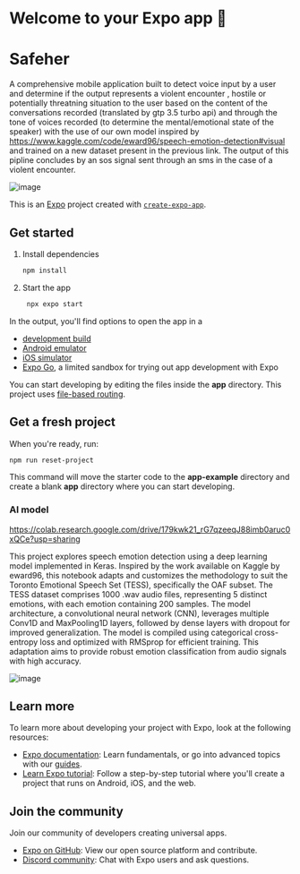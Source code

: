 # Welcome to your Expo app 👋

# Safeher

A comprehensive mobile application built to detect voice input by a user and determine if the output represents a violent encounter , hostile or potentially threatning situation to the user based on the content of the conversations recorded (translated by gtp 3.5 turbo api) and through the tone of voices recorded (to determine the mental/emotional state of the speaker) with the use of our own model inspired by https://www.kaggle.com/code/eward96/speech-emotion-detection#visual  and trained on a new dataset present in the previous link.
The output of this pipline concludes by an sos signal sent through an sms in the case of a violent encounter.

![image](https://github.com/user-attachments/assets/8ac1d767-6f1c-4342-8b81-d55f21737368)


This is an [Expo](https://expo.dev) project created with [`create-expo-app`](https://www.npmjs.com/package/create-expo-app).

## Get started

1. Install dependencies

   ```bash
   npm install
   ```

2. Start the app

   ```bash
    npx expo start
   ```

In the output, you'll find options to open the app in a

- [development build](https://docs.expo.dev/develop/development-builds/introduction/)
- [Android emulator](https://docs.expo.dev/workflow/android-studio-emulator/)
- [iOS simulator](https://docs.expo.dev/workflow/ios-simulator/)
- [Expo Go](https://expo.dev/go), a limited sandbox for trying out app development with Expo

You can start developing by editing the files inside the **app** directory. This project uses [file-based routing](https://docs.expo.dev/router/introduction).

## Get a fresh project

When you're ready, run:

```bash
npm run reset-project
```

This command will move the starter code to the **app-example** directory and create a blank **app** directory where you can start developing.


### AI model
https://colab.research.google.com/drive/179kwk21_rG7qzeeqJ88imb0aruc0xQCe?usp=sharing

This project explores speech emotion detection using a deep learning model implemented in Keras. Inspired by the work available on Kaggle by eward96, this notebook adapts and customizes the methodology to suit the Toronto Emotional Speech Set (TESS), specifically the OAF subset. The TESS dataset comprises 1000 .wav audio files, representing 5 distinct emotions, with each emotion containing 200 samples. The model architecture, a convolutional neural network (CNN), leverages multiple Conv1D and MaxPooling1D layers, followed by dense layers with dropout for improved generalization. The model is compiled using categorical cross-entropy loss and optimized with RMSprop for efficient training. This adaptation aims to provide robust emotion classification from audio signals with high accuracy.

![image](https://github.com/user-attachments/assets/38dd4070-f48c-4cb6-a181-5787b19123f7)



## Learn more

To learn more about developing your project with Expo, look at the following resources:

- [Expo documentation](https://docs.expo.dev/): Learn fundamentals, or go into advanced topics with our [guides](https://docs.expo.dev/guides).
- [Learn Expo tutorial](https://docs.expo.dev/tutorial/introduction/): Follow a step-by-step tutorial where you'll create a project that runs on Android, iOS, and the web.

## Join the community

Join our community of developers creating universal apps.

- [Expo on GitHub](https://github.com/expo/expo): View our open source platform and contribute.
- [Discord community](https://chat.expo.dev): Chat with Expo users and ask questions.
